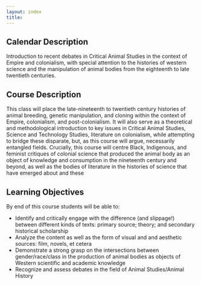 ```yaml
---
layout: index
title: 
---
```


## Calendar Description

Introduction to recent debates in Critical Animal Studies in the context of Empire and colonialism, with special attention to the histories of western science and the manipulation of animal bodies from the eighteenth to late twentieth centuries.

## Course Description

This class will place the late-nineteenth to twentieth century histories of animal breeding, genetic manipulation, and cloning within the context of Empire, colonialism, and post-colonialism. It will also serve as a theoretical and methodological introduction to key issues in Critical Animal Studies, Science and Technology Studies, literature on colonialism, while attempting to bridge these disparate, but, as this course will argue, necessarily entangled fields. Crucially, this course will centre Black, Indigenous, and feminist critiques of colonial science that produced the animal body as an object of knowledge and consumption in the nineteenth century and beyond, as well as the bodies of literature in the histories of science that have emerged about and these 


## Learning Objectives

By end of this course students will be able to:
* Identify and critically engage with the difference (and slippage!) between different kinds of texts: primary source; theory; and secondary historical scholarship
* Analyze the content as well as the form of visual and and aesthetic sources: film, novels, et cetera
* Demonstrate a strong grasp on the intersections between gender/race/class in the production of animal bodies as objects of Western scientific and academic knowledge 
* Recognize and assess debates in the field of Animal Studies/Animal History 
